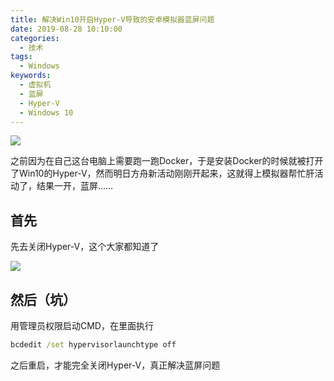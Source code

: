 ```yaml
---
title: 解决Win10开启Hyper-V导致的安卓模拟器蓝屏问题
date: 2019-08-28 10:10:00
categories: 
  - 技术
tags:
  - Windows
keywords: 
  - 虚拟机
  - 蓝屏
  - Hyper-V
  - Windows 10
---
```


![](r5bF6Iz.jpg)

之前因为在自己这台电脑上需要跑一跑Docker，于是安装Docker的时候就被打开了Win10的Hyper-V，然而明日方舟新活动刚刚开起来，这就得上模拟器帮忙肝活动了，结果一开，蓝屏……

## 首先
先去关闭Hyper-V，这个大家都知道了

![](LQtqhcd.jpg)

## 然后（坑）

用管理员权限启动CMD，在里面执行

```cmd
bcdedit /set hypervisorlaunchtype off
```

之后重启，才能完全关闭Hyper-V，真正解决蓝屏问题